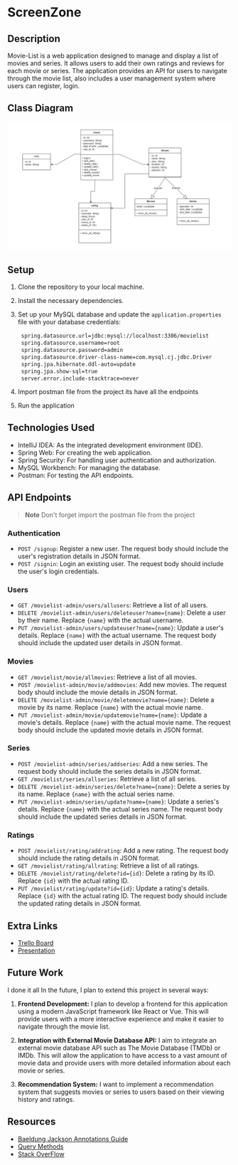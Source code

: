 # ScreenZone

## Description

Movie-List is a web application designed to manage and display a list of movies and series. It allows users to add their own ratings and reviews for each movie or series. The application provides an API for users to navigate through the movie list, also includes a user management system where users can register, login.

## Class Diagram
![Class Diagram](classdiagram.png)
## Setup

1. Clone the repository to your local machine.
2. Install the necessary dependencies.  
3. Set up your MySQL database and update the `application.properties` file with your database credentials:
   
   ```
    spring.datasource.url=jdbc:mysql://localhost:3306/movielist
    spring.datasource.username=root
    spring.datasource.password=admin
    spring.datasource.driver-class-name=com.mysql.cj.jdbc.Driver
    spring.jpa.hibernate.ddl-auto=update
    spring.jpa.show-sql=true
    server.error.include-stacktrace=never
   ```
4. Import postman file from the project its have all the endpoints
5. Run the application
   
## Technologies Used
- IntelliJ IDEA: As the integrated development environment (IDE).
- Spring Web: For creating the web application.
- Spring Security: For handling user authentication and authorization.
- MySQL Workbench: For managing the database.
- Postman: For testing the API endpoints.

## API Endpoints
> **Note**
> Don't forget import the postman file from the project
### Authentication

- `POST /signup`: Register a new user. The request body should include the user's registration details in JSON format.
- `POST /signin`: Login an existing user. The request body should include the user's login credentials.
### Users

- `GET /movielist-admin/users/allusers`: Retrieve a list of all users.
- `DELETE /movielist-admin/users/deleteuser?name={name}`: Delete a user by their name. Replace `{name}` with the actual username.
- `PUT /movielist-admin/users/updateuser?name={name}`: Update a user's details. Replace `{name}` with the actual username. The request body should include the updated user details in JSON format.
### Movies

- `GET /movielist/movie/allmovies`: Retrieve a list of all movies.
- `POST /movielist-admin/movie/addmovies`: Add new movies. The request body should include the movie details in JSON format.
- `DELETE /movielist-admin/movie/deletemovie?name={name}`: Delete a movie by its name. Replace `{name}` with the actual movie name.
- `PUT /movielist-admin/movie/updatemovie?name={name}`: Update a movie's details. Replace `{name}` with the actual movie name. The request body should include the updated movie details in JSON format.
### Series

- `POST /movielist-admin/series/addseries`: Add a new series. The request body should include the series details in JSON format.
- `GET /movielist/series/allseries`: Retrieve a list of all series.
- `DELETE /movielist-admin/series/delete?name={name}`: Delete a series by its name. Replace `{name}` with the actual series name.
- `PUT /movielist-admin/series/update?name={name}`: Update a series's details. Replace `{name}` with the actual series name. The request body should include the updated series details in JSON format.
### Ratings

- `POST /movielist/rating/addrating`: Add a new rating. The request body should include the rating details in JSON format.
- `GET /movielist/rating/allrating`: Retrieve a list of all ratings.
- `DELETE /movielist/rating/delete?id={id}`: Delete a rating by its ID. Replace `{id}` with the actual rating ID.
- `PUT /movielist/rating/update?id={id}`: Update a rating's details. Replace `{id}` with the actual rating ID. The request body should include the updated rating details in JSON format.
## Extra Links
- [Trello Board](https://trello.com/b/wi9W277q/movie-list)
- [Presentation](https://docs.google.com/presentation/d/1MAeHkpOcHL-RgdyD2i5E3QJT28XKJNGuchqMLxYpn64/edit?usp=sharing)
## Future Work
I done it all 
In the future, I plan to extend this project in several ways:

1. **Frontend Development:** I plan to develop a frontend for this application using a modern JavaScript framework like React or Vue. This will provide users with a more interactive experience and make it easier to navigate through the movie list.

2. **Integration with External Movie Database API:** I aim to integrate an external movie database API such as The Movie Database (TMDb) or IMDb. This will allow the application to have access to a vast amount of movie data and provide users with more detailed information about each movie or series.

3. **Recommendation System:** I want to implement a recommendation system that suggests movies or series to users based on their viewing history and ratings.
## Resources
- [Baeldung Jackson Annotations Guide](https://www.baeldung.com/jackson-annotations)
- [Query Methods](https://docs.spring.io/spring-data/jpa/docs/current/reference/html/#jpa.query-methods)
- [Stack OverFlow](https://stackoverflow.com/questions/38403740/authenticate-only-selected-rest-end-points-spring-boot)
